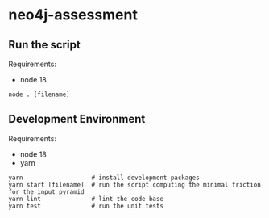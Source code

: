 # neo4j-assessment

## Run the script
Requirements:
* node 18
```
node . [filename]
```

## Development Environment

Requirements:
* node 18
* yarn

```
yarn                   # install development packages
yarn start [filename]  # run the script computing the minimal friction for the input pyramid
yarn lint              # lint the code base
yarn test              # run the unit tests
```
